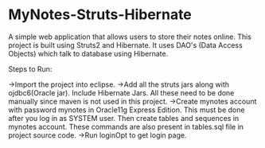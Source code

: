 # MyNotes-Struts-Hibernate
A simple web application that allows users to store their notes online. This project is built using Struts2 and Hibernate. It uses DAO's
(Data Access Objects) which talk to database using Hibernate.

Steps to Run:

->Import the project into eclipse.
->Add all the struts jars along with ojdbc6(Oracle jar). Include Hibernate Jars. All these need to be done manually since maven is not 
used in this project.
->Create mynotes account with password mynotes in Oracle11g Express Edition. This must be done after you log in as SYSTEM user. 
Then create tables and sequences in mynotes account. These commands are also present in tables.sql file in  project source code.
->Run loginOpt to get login page.
